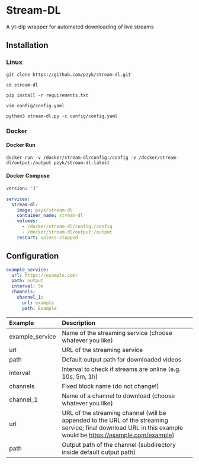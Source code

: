 # Stream-DL
A yt-dlp wrapper for automated downloading of live streams

## Installation

### Linux
```
git clone https://github.com/pzyk/stream-dl.git

cd stream-dl

pip install -r requirements.txt

vim config/config.yaml

python3 stream-dl.py -c config/config.yaml
```

### Docker
#### Docker Run
```
docker run -v /docker/stream-dl/config:/config -v /docker/stream-dl/output:/output pzyk/stream-dl:latest
```
#### Docker Compose
```yaml
version: "3"

services:
  stream-dl:
    image: pzyk/stream-dl
    container_name: stream-dl
    volumes:
      - /docker/stream-dl/config:/config
      - /docker/stream-dl/output:/output
    restart: unless-stopped
```

## Configuration
```yaml
example_service:
  url: https://example.com/
  path: output
  interval: 5m
  channels:
    channel_1:
      url: example
      path: Example
```
| Example         | Description                                                                                                                                                  |
|:----------------|:-------------------------------------------------------------------------------------------------------------------------------------------------------------|
| example_service | Name of the streaming service (choose whatever you like)                                                                                                     |
| url             | URL of the streaming service                                                                                                                                 |
| path            | Default output path for downloaded videos                                                                                                                    |
| interval        | Interval to check if streams are online (e.g. 10s, 5m, 1h)                                                                                                   |
| channels        | Fixed block name (do not change!)                                                                                                                            |
| channel_1       | Name of a channel to download (choose whatever you like)                                                                                                     |
| url             | URL of the streaming channel (will be appended to the URL of the streaming service; final download URL in this example would be https://example.com/example) |
| path            | Output path of the channel (subdirectory inside default output path)                                                                                         |
